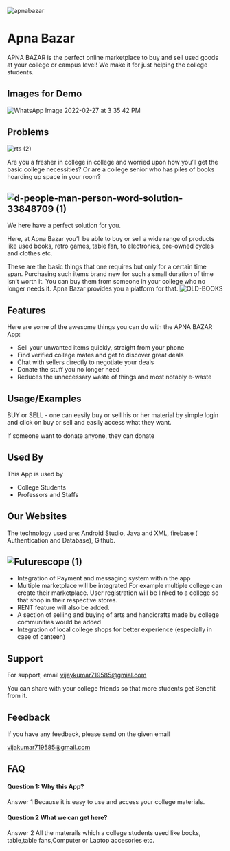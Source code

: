 ![apnabazar](https://user-images.githubusercontent.com/96831193/155880071-3d1a8b72-b988-40d6-98ce-e606087535f6.jpg)



# Apna Bazar
APNA BAZAR is the perfect online marketplace to buy and sell used goods at your college or campus level!
We make it for just helping the college students.


## Images for Demo
![WhatsApp Image 2022-02-27 at 3 35 42 PM](https://user-images.githubusercontent.com/96831193/155880041-762b7211-42be-4708-adc6-f97b37f0d581.jpg)


## Problems  
![rts (2)](https://user-images.githubusercontent.com/96831193/155879844-d86e1432-ff17-4afa-9a2b-52c024e3051a.jpg)




Are you a fresher in college in college and worried upon   how you’ll get the basic college necessities? Or are a college senior who has piles of books hoarding up space in your room?
## ![d-people-man-person-word-solution-33848709 (1)](https://user-images.githubusercontent.com/96831193/155879744-edff60eb-035b-42b2-9dc0-41b22cc8a380.jpg)



We here have a perfect solution for you.

Here, at Apna Bazar you’ll be able to buy or sell a wide range of products like used books, retro games, table fan, to electronics, pre-owned cycles and clothes etc.

These are the basic things that one requires but only for a certain time span. Purchasing such items brand new for such a small duration of time isn’t worth it. You can buy them from someone in your college who no longer needs it. Apna Bazar provides you a platform for that.
![OLD-BOOKS](https://user-images.githubusercontent.com/96831193/155879806-ad74ac5d-585e-41c0-8fb7-7e79a0dc26ea.jpg)




## Features

Here are some of the awesome things you can do with the APNA BAZAR App:

-	Sell your unwanted items quickly, straight from your phone 
-	Find verified college mates and get to discover great deals
-	Chat with sellers directly to negotiate your deals
-	Donate the stuff you no longer need
-	Reduces the unnecessary waste of things and most notably e-waste


## Usage/Examples

BUY or SELL - one can easily buy or sell his or her material by simple login and click on buy or sell and easily access what they want.

If someone want to donate anyone,  they can donate


## Used By

This App is used by 

- College Students
- Professors and Staffs

## Our Websites

The technology used are: Android Studio, Java and XML, firebase ( Authentication and Database), Github.


## ![Futurescope (1)](https://user-images.githubusercontent.com/96831193/155879965-0f6c120a-e7b4-4951-81b9-22a7b423b600.jpg)
-	Integration of Payment and messaging system within the app
-	Multiple marketplace will be integrated.For example multiple college can create their marketplace. User registration will be linked to a college so that shop in their respective stores.
-	RENT feature will also be added.
-	A section of selling and buying of arts and handicrafts made by college communities would be added
-	Integration of local college shops for better experience (especially in case of canteen)


## Support



For support, email vijaykumar719585@gmial.com

You can share with your college friends so that more students get Benefit from it.

## Feedback

If you have any feedback, please send on the given email

vijakumar719585@gmail.com


## FAQ

#### Question 1: Why this App?

Answer 1 Because it is easy to use and access your college materials.

#### Question 2 What we can get here?

Answer 2 All the materails which a college students used like books, table,table fans,Computer or Laptop accesories etc.

